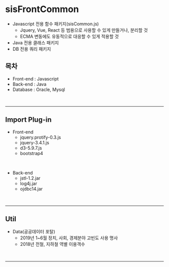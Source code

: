 # sisFrontCommon
- Javascript 전용 함수 패키지(sisCommon.js)
  - Jquery, Vue, React 등 범용으로 사용할 수 있게 만들거나, 분리할 것
  - ECMA 변동에도 유동적으로 대응할 수 있게 적용할 것
- Java 전용 클래스 패키지
- DB 전용 쿼리 패키지

## 목차
- Front-end : Javascript
- Back-end : Java
- Database : Oracle, Mysql

<br>
<hr>

## Import Plug-in
- Front-end
  - jquery.protify-0.3.js
  - jquery-3.4.1.js
  - d3-5.9.7.js
  - bootstrap4

<br>

- Back-end
  - jstl-1.2.jar
  - log4j.jar
  - ojdbc14.jar

<br>
<hr>

## Util
- Data(공공데이터 포탈)
  - 2019년 1~6월 정치, 사회, 경제분야 고빈도 사용 명사
  - 2018년 전철, 지하철 역별 이용객수

<br>
<hr>
